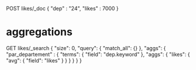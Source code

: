 POST likes/_doc
{
  "dep" : "24",
  "likes" : 7000
}


# aggregations
GET likes/_search
{
  "size": 0,
  "query": {
    "match_all": {}
  },
  "aggs": {
    "par_departement" : {
      "terms": {
        "field": "dep.keyword"
      },
      "aggs": {
        "likes": {
          "avg": {
            "field": "likes"
          }
        }
      }
    }
  }
}
